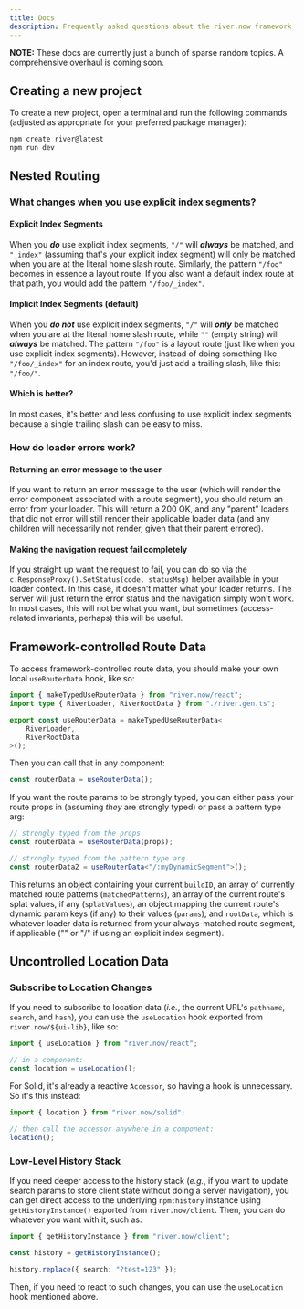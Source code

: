 ```yaml
---
title: Docs
description: Frequently asked questions about the river.now framework
---
```


**NOTE:** These docs are currently just a bunch of sparse random topics. A comprehensive overhaul is coming soon.

## Creating a new project

To create a new project, open a terminal and run the following commands (adjusted as appropriate for your preferred package manager):

```bash
npm create river@latest
npm run dev
```

## Nested Routing

### What changes when you use explicit index segments?

#### Explicit Index Segments

When you **_do_** use explicit index segments, `"/"` will **_always_** be
matched, and `"_index"` (assuming that's your explicit index segment) will only
be matched when you are at the literal home slash route. Similarly, the pattern
`"/foo"` becomes in essence a layout route. If you also want a default index
route at that path, you would add the pattern `"/foo/_index"`.

#### Implicit Index Segments (default)

When you **_do not_** use explicit index segments, `"/"` will **_only_** be
matched when you are at the literal home slash route, while `""` (empty string)
will **_always_** be matched. The pattern `"/foo"` is a layout route (just like
when you use explicit index segments). However, instead of doing something like
`"/foo/_index"` for an index route, you'd just add a trailing slash, like this:
`"/foo/"`.

#### Which is better?

In most cases, it's better and less confusing to use explicit index segments
because a single trailing slash can be easy to miss.

### How do loader errors work?

#### Returning an error message to the user

If you want to return an error message to the user (which will render the error
component associated with a route segment), you should return an error from your
loader. This will return a 200 OK, and any "parent" loaders that did not error
will still render their applicable loader data (and any children will
necessarily not render, given that their parent errored).

#### Making the navigation request fail completely

If you straight up want the request to fail, you can do so via the
`c.ResponseProxy().SetStatus(code, statusMsg)` helper available in your loader
context. In this case, it doesn't matter what your loader returns. The server
will just return the error status and the navigation simply won't work. In most
cases, this will not be what you want, but sometimes (access-related invariants,
perhaps) this will be useful.

## Framework-controlled Route Data

To access framework-controlled route data, you should make your own local
`useRouterData` hook, like so:

```ts
import { makeTypedUseRouterData } from "river.now/react";
import type { RiverLoader, RiverRootData } from "./river.gen.ts";

export const useRouterData = makeTypedUseRouterData<
	RiverLoader,
	RiverRootData
>();
```

Then you can call that in any component:

```ts
const routerData = useRouterData();
```

If you want the route params to be strongly typed, you can either pass your
route props in (assuming _they_ are strongly typed) or pass a pattern type arg:

```ts
// strongly typed from the props
const routerData = useRouterData(props);

// strongly typed from the pattern type arg
const routerData2 = useRouterData<"/:myDynamicSegment">();
```

This returns an object containing your current `buildID`, an array of currently
matched route patterns (`matchedPatterns`), an array of the current route's
splat values, if any (`splatValues`), an object mapping the current route's
dynamic param keys (if any) to their values (`params`), and `rootData`, which is
whatever loader data is returned from your always-matched route segment, if
applicable ("" or "/" if using an explicit index segment).

## Uncontrolled Location Data

### Subscribe to Location Changes

If you need to subscribe to location data (_i.e._, the current URL's `pathname`,
`search`, and `hash`), you can use the `useLocation` hook exported from
`river.now/${ui-lib}`, like so:

```ts
import { useLocation } from "river.now/react";

// in a component:
const location = useLocation();
```

For Solid, it's already a reactive `Accessor`, so having a hook is unnecessary.
So it's this instead:

```ts
import { location } from "river.now/solid";

// then call the accessor anywhere in a component:
location();
```

### Low-Level History Stack

If you need deeper access to the history stack (_e.g._, if you want to update
search params to store client state without doing a server navigation), you can
get direct access to the underlying `npm:history` instance using
`getHistoryInstance()` exported from `river.now/client`. Then, you can do
whatever you want with it, such as:

```ts
import { getHistoryInstance } from "river.now/client";

const history = getHistoryInstance();

history.replace({ search: "?test=123" });
```

Then, if you need to react to such changes, you can use the `useLocation` hook
mentioned above.
